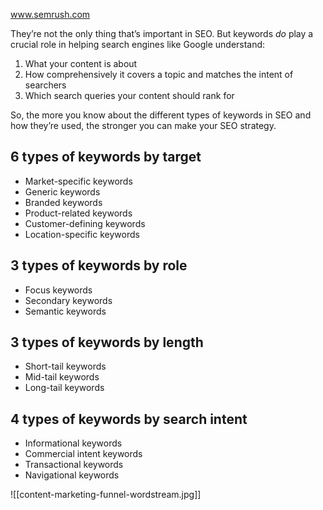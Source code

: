 
www.semrush.com

They’re not the only thing that’s important in SEO. But keywords _do_ play a crucial role in helping search engines like Google understand:

1. What your content is about
2. How comprehensively it covers a topic and matches the intent of searchers
3. Which search queries your content should rank for

So, the more you know about the different types of keywords in SEO and how they’re used, the stronger you can make your SEO strategy.

## **6 types of keywords by target**

- Market-specific keywords
- Generic keywords
- Branded keywords
- Product-related keywords
- Customer-defining keywords
- Location-specific keywords

## **3 types of keywords by role**

- Focus keywords
- Secondary keywords
- Semantic keywords

## **3 types of keywords by length**

- Short-tail keywords
- Mid-tail keywords
- Long-tail keywords

## **4 types of keywords by search intent**

- Informational keywords
- Commercial intent keywords
- Transactional keywords
- Navigational keywords


![[content-marketing-funnel-wordstream.jpg]]


